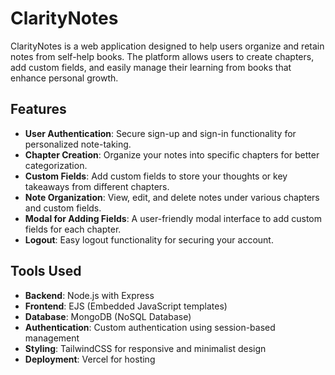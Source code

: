 # ClarityNotes

ClarityNotes is a web application designed to help users organize and retain notes from self-help books. The platform allows users to create chapters, add custom fields, and easily manage their learning from books that enhance personal growth.

## Features

- **User Authentication**: Secure sign-up and sign-in functionality for personalized note-taking.
- **Chapter Creation**: Organize your notes into specific chapters for better categorization.
- **Custom Fields**: Add custom fields to store your thoughts or key takeaways from different chapters.
- **Note Organization**: View, edit, and delete notes under various chapters and custom fields.
- **Modal for Adding Fields**: A user-friendly modal interface to add custom fields for each chapter.
- **Logout**: Easy logout functionality for securing your account.

## Tools Used

- **Backend**: Node.js with Express
- **Frontend**: EJS (Embedded JavaScript templates)
- **Database**: MongoDB (NoSQL Database)
- **Authentication**: Custom authentication using session-based management
- **Styling**: TailwindCSS for responsive and minimalist design
- **Deployment**: Vercel for hosting